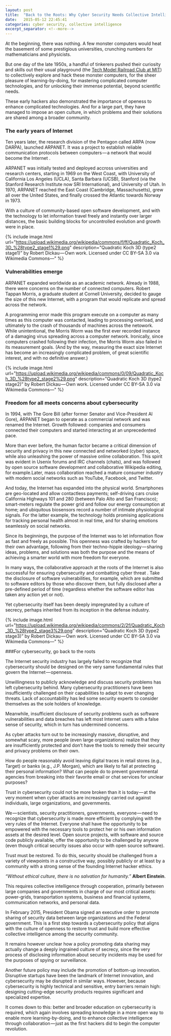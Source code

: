 ```yaml
---
layout: post
title:  "Back to the Roots: Why Cyber Security Needs Collective Intelligence"
date:   2015-05-12 22:45:41
categories: cyber security, collective intelligence
excerpt_separator: <!--more-->
---
```


At the beginning, there was nothing. A few monster computers would heat the basement of some prestigious universities, crunching numbers for mathematicians and physicists.

But one day of the late 1950s, a handful of tinkerers pushed their curiosity and skills out their usual playground (the [Tech Model Railroad Club at MIT][tmrc]) to collectively explore and hack these monster computers, for the sheer pleasure of learning-by-doing, for mastering complicated computer technologies, and for unlocking their immense potential, beyond scientific needs.

These early hackers also demonstrated the importance of openess to enhance complicated technologies. And for a large part, they have managed to impose an open culture, in which problems and their solutions are shared among a broader community.

[tmrc]: http://tmrc.mit.edu

<!--more-->

### The early years of Internet

Ten years later, the research division of the Pentagon called ARPA (now DARPA), launched ARPANET. It was a project to establish reliable communication protocols between computers — a network that would become the Internet .

ARPANET was initially tested and deployed accross universities and research centers, starting in 1969 on the West Coast, with University of California Los Angeles (UCLA), Santa Barbara (UCSB), Stanford (via the Stanford Research Institute now SRI International), and University of Utah. In 1970, ARPANET reached the East Coast (Cambridge, Massachusetts), grew all over the United States, and finally crossed the Atlantic towards Norway in 1973.

With a culture of community-based open software development, and with the technology to let information travel freely and instantly over larger distances, the basic building blocks for uncontrolled evolution and growth were in place.

{% include image.html url="https://upload.wikimedia.org/wikipedia/commons/f/ff/Quadratic_Koch_3D_%28type2_stage1%29.png" description="Quadratic Koch 3D (type2 stage1)” by Robert Dickau — Own work. Licensed under CC BY-SA 3.0 via Wikimedia Commons—" %}

### Vulnerabilities emerge

ARPANET expanded worldwide as an academic network. Already in 1988, there were concerns on the number of connected computers. Robert Tappan Morris, a graduate student at Cornell University, decided to gauge the size of this new Internet, with a program that would replicate and spread across the network.

A programming error made this program execute on a computer as many times as this computer was contacted, leading to processing overload, and ultimately to the crash of thousands of machines across the netowork. While unintentional, the Morris Worm was the first ever recorded instance of a damaging virus spreading across a computer network. Ironically, since computers crashed following their infection, the Morris Worm also failed in its measurement goals. (And by the way, measuring the exact size Internet has become an increasingly complicated problem, of great scientific interest, and with no definitive answer.)



{% include image.html url="https://upload.wikimedia.org/wikipedia/commons/0/09/Quadratic_Koch_3D_%28type2_stage2%29.png" description="Quadratic Koch 3D (type2 stage2)” by Robert Dickau — Own work. Licensed under CC BY-SA 3.0 via Wikimedia Commons—" %}


### Freedom for all meets concerns about cybersecurity

In 1994, with The Gore Bill (after former Senator and Vice-President Al Gore), ARPANET began to operate as a commercial network and was renamed the Internet. Growth followed: companies and consumers connected their computers and started interacting at an unprecedented pace.

More than ever before, the human factor became a critical dimension of security and privacy in this new connected and networked (cyber) space, while also unleashing the power of massive online collaboration. This spirit was evident in Usenix forums and IRC channels (chats), and was followed by open source software development and collaborative Wikipedia editing, for example.Later, mass collaboration reached a mature consumer industry with modern social networks such as YouTube, Facebook, and Twitter.

And today, the Internet has expanded into the physical world. Smartphones are geo-located and allow contactless payments; self-driving cars cruise California Highways 101 and 280 (between Palo Alto and San Francisco); smart-meters regulate the power grid and follow our energy consumption at home; and ubiquitous biosensors record a number of intimate physiological signals. For the latter example, the technology holds promising applications for tracking personal health almost in real time, and for sharing emotions seamlessly on social networks.

Since its beginnings, the purpose of the Internet was to let information flow as fast and freely as possible. This openness was crafted by hackers for their own advantage, following from their techno-hippie ideology — sharing ideas, problems, and solutions was both the purpose and the means of achieving a smarter world with more freedom for everyone.

In many ways, the collaborative approach at the roots of the Internet is also successful for ensuring cybersecurity and combatting cyber threat . Take the disclosure of software vulnerabilities, for example, which are submitted to software editors by those who discover them, but fully disclosed after a pre-defined period of time (regardless whether the software editor has taken any action yet or not).

Yet cybersecurity itself has been deeply impregnated by a culture of secrecy, perhaps inherited from its inception in the defense industry.

{% include image.html url="https://upload.wikimedia.org/wikipedia/commons/2/2f/Quadratic_Koch_3D_%28type2_stage3%29.png" description="Quadratic Koch 3D (type2 stage3)” by Robert Dickau — Own work. Licensed under CC BY-SA 3.0 via Wikimedia Commons—" %}


###For cybersecurity, go back to the roots

The Internet security industry has largely failed to recognize that cybersecurity should be designed on the very same fundamental rules that govern the Internet — openness.

Unwillingness to publicly acknowledge and discuss security problems has left cybersecurity behind. Many cybersecurity practitioners have been insufficiently challenged on their capabilities to adapt to ever changing threats. Lack of accountability has led some security experts to consider themselves as the sole holders of knowledge.

Meanwhile, insufficient disclosure of security problems such as software vulnerabilities and data breaches has left most Internet users with a false sense of security, which in turn has undermined concerns.

As cyber attacks turn out to be increasingly massive, disruptive, and somewhat scary, more people (even large organizations) realize that they are insufficiently protected and don’t have the tools to remedy their security and privacy problems on their own.


How do people reasonably avoid leaving digital traces in retail stores (e.g., Target) or banks (e.g., J.P. Morgan), which are likely to fail at protecting their personal information? What can people do to prevent governmental agencies from breaking into their favorite email or chat services for unclear purposes?

Trust in cybersecurity could not be more broken than it is today — at the very moment when cyber attacks are increasingly carried out against individuals, large organizations, and governments.

We — scientists, security practitioners, governments, everyone — need to recognize that cybersecurity is made more efficient by complying with the very rules of the Internet. Everyone shall have the opportunity to be empowered with the necessary tools to protect her or his own information assets at the desired level. Open source projects, with software and source code publicly available, offer the opportunity to be challenged by anyone (even though critical security issues also occur with open source software).


Trust must be restored. To do this, security should be challenged from a variety of viewpoints in a constructive way, possibly publicly or at least by a community with a strong sense of the founding Internet hacker ethics.

*“Without ethical culture, there is no salvation for humanity.”* **Albert Einstein**.

This requires collective intelligence through cooperation, primarily between large companies and governments in charge of our most critical assets: power-grids, transportation systems, business and financial systems, communication networks, and personal data.

In February 2015, President Obama signed an executive order to promote sharing of security data between large organizations and the Federal government. This is a first step towards a cybersecurity policy that aligns with the culture of openness to restore trust and build more effective collective intelligence among the security community.

It remains however unclear how a policy promoting data sharing may actually change a deeply ingrained culture of secrecy, since the very process of disclosing information about security incidents may be used for the purposes of spying or surveillance.

Another future policy may include the promotion of bottom-up innovation. Disruptive startups have been the landmark of Internet innovation, and cybersecurity may be disrupted in similar ways. However, because cybersecurity is highly technical and sensitive, entry barriers remain high: designing cutting-edge security products requires significant and specialized expertise.

It comes down to this: better and broader education on cybersecurity is required, which again involves spreading knowledge in a more open way to enable more learning-by-doing, and to enhance collective intelligence through collaboration — just as the first hackers did to begin the computer revolution.

